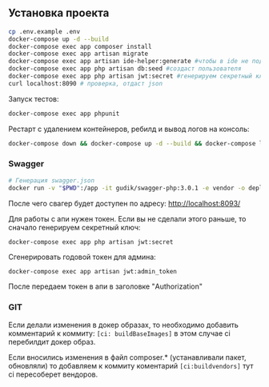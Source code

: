 ## Установка проекта ##

```bash
cp .env.example .env
docker-compose up -d --build
docker-compose exec app composer install
docker-compose exec app artisan migrate
docker-compose exec app artisan ide-helper:generate #чтобы в ide не подсвечивало классы
docker-compose exec app php artisan db:seed #создаст пользователя
docker-compose exec app php artisan jwt:secret #генерируем секретный ключ
curl localhost:8090 # проверка, отдаст json
```
Запуск тестов:
```bash
docker-compose exec app phpunit
```
Рестарт с удалением контейнеров, ребилд и вывод логов на консоль:
```bash
docker-compose down && docker-compose up -d --build && docker-compose logs -f
```
### Swagger
```bash
# Генерация swagger.json
docker run -v "$PWD":/app -it gudik/swagger-php:3.0.1 -e vendor -o deployment/swagger/swagger.json app
```
После чего свагер будет доступен по адресу:
[http://localhost:8093/](http://localhost:8093/)

Для работы с апи нужен токен. Если вы не сделали этого раньше, то сначало генерируем секретный ключ:
```
docker-compose exec app php artisan jwt:secret
```
Сгенерировать годовой токен для админа:
```bash
docker-compose exec app artisan jwt:admin_token
```
После передаем токен в апи в заголовке "Authorization"

### GIT
Если делали изменения в докер образах, то необходимо добавить комментарий к коммиту: `[ci: buildBaseImages]` в этом случае ci перебилдит докер образ.

Если вносились изменения в файл composer.* (устанавливали пакет, обновляли) то добавляем к коммиту коментарий `[ci:buildvendors]` тут ci пересоберет вендоров.
